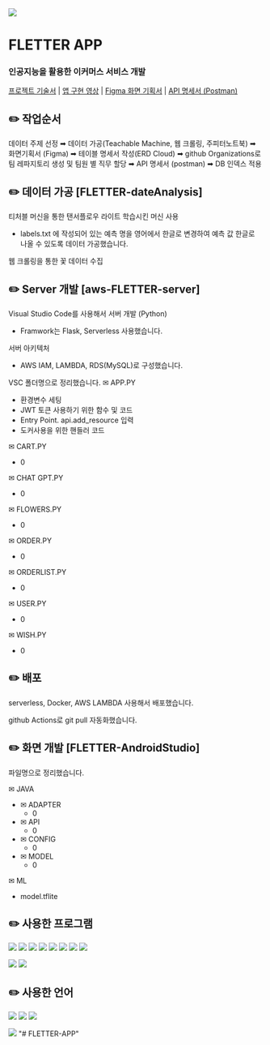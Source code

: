 <img src="https://capsule-render.vercel.app/api?type=shark&color=FCF6BD&height=150&section=header" />

# FLETTER APP
### 인공지능을 활용한 이커머스 서비스 개발

[프로젝트 기술서](https://docs.google.com/presentation/d/1Hjp7XCUMIhym937i4X85ireXrZpCJRmZErmB6bO8PHI/edit#slide=id.g2ecd2bcd2c6_0_113)
| [앱 구현 영상](https://www.youtube.com/watch?v=twt-AMg5pG8)
| [Figma 화면 기획서](https://www.figma.com/design/sZIyaeA257cko90JTBealI/FLOWER-APP?node-id=545-2765&t=Zvjg9QKV2RNZPhYv-1) | [API 명세서 (Postman)](https://documenter.getpostman.com/view/35043308/2sA3e1CATt)



✏️ 작업순서
-

데이터 주제 선정 ➡︎ 데이터 가공(Teachable Machine, 웹 크롤링, 주피터노트북) ➡︎ 화면기획서 (Figma) ➡︎ 테이블 명세서 작성(ERD Cloud) ➡︎ github Organizations로 팀 레파지토리 생성 및 팀원 별 직무 할당 ➡︎ API 명세서 (postman) ➡︎ DB 인덱스 적용




✏️ 데이터 가공 [FLETTER-dateAnalysis]
-

티처블 머신을 통한 탠서플로우 라이트 학습시킨 머신 사용 
- labels.txt 에 작성되어 있는 예측 명을 영어에서 한글로 변경하여 예측 값 한글로 나올 수 있도록 데이터 가공했습니다.

웹 크롤링을 통한 꽃 데이터 수집



✏️ Server 개발 [aws-FLETTER-server]
-

Visual Studio Code를 사용해서 서버 개발 (Python)
- Framwork는 Flask, Serverless 사용했습니다.

서버 아키텍처
- AWS IAM, LAMBDA, RDS(MySQL)로 구성했습니다. 

VSC 폴더명으로 정리했습니다.
✉︎ APP.PY
- 환경변수 세팅
- JWT 토큰 사용하기 위한 함수 및 코드
- Entry Point. api.add_resource 입력
- 도커사용을 위한 핸들러 코드

✉︎ CART.PY
- 0

✉︎ CHAT GPT.PY 
- 0

✉︎ FLOWERS.PY
- 0

✉︎ ORDER.PY
- 0

✉︎ ORDERLIST.PY
- 0

✉︎ USER.PY
- 0

✉︎ WISH.PY
- 0





✏️ 배포
-

serverless, Docker, AWS LAMBDA 사용해서 배포했습니다.

github Actions로 git pull 자동화했습니다.



✏️ 화면 개발 [FLETTER-AndroidStudio]
-


파일명으로 정리했습니다.

✉︎ JAVA
- ✉︎ ADAPTER
  - 0
- ✉︎ API
  - 0
- ✉︎ CONFIG
  - 0
- ✉︎ MODEL
  - 0

✉︎ ML
- model.tflite




✏️ 사용한 프로그램
-

<a href="https://jupyter.org/"><img src="https://img.shields.io/badge/jupyter-F37626?style=flat-square&logo=jupyter&logoColor=white"/></a>
<img src="https://img.shields.io/badge/Amazon AWS-232F3E?style=flat-square&logo=amazonaws&logoColor=white"/>
<img src="https://img.shields.io/badge/Visual Studio Code-007ACC?style=flat-square&logo=Visual Studio Code&logoColor=white"/>
<img src="https://img.shields.io/badge/Docker-2496ED?style=flat-square&logo=Docker&logoColor=white"/>
<img src="https://img.shields.io/badge/MariaDB-003545?style=flat-square&logo=mariaDB&logoColor=white"/>
<img src="https://img.shields.io/badge/TensorFlow-FF6F00?style=flat-square&logo=tensorflow&logoColor=white"/>
<img src="https://img.shields.io/badge/Figma-F24E1E?style=flat-square&logo=figma&logoColor=white"/>
<img src="https://img.shields.io/badge/Android Studio-3DDC84?style=flat-square&logo=Android Studio&logoColor=white"/>


<img src="https://img.shields.io/badge/Flask-000000?style=flat-square&logo=flask&logoColor=white"/> <img src="https://img.shields.io/badge/serverless-FD5750?style=flat-square&logo=serverless&logoColor=white"/>



✏️ 사용한 언어
-

<img src="https://img.shields.io/badge/java-007396?style=flat-square&logo=java&logoColor=white"/> <img src="https://img.shields.io/badge/JSON-000000?style=flat-square&logo=json&logoColor=white"/> <img src="https://img.shields.io/badge/Python-3776AB?style=flat-square&logo=Python&logoColor=white"/>


<img src="https://capsule-render.vercel.app/api?type=shark&color=FCF6BD&height=150&section=footer" />
"# FLETTER-APP" 
